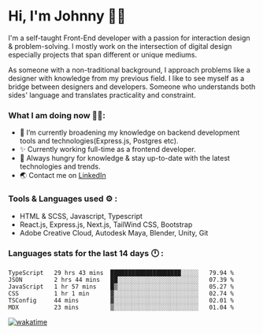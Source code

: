# Hi, I'm Johnny 👋🧑‍

I'm a self-taught Front-End developer with a passion for interaction design & problem-solving. I mostly work on the intersection of digital design especially projects that span different or unique mediums.

As someone with a non-traditional background, I approach problems like a designer with knowledge from my previous field. I like to see myself as a bridge between designers and developers. Someone who understands both sides' language and translates practicality and constraint.

### What I am doing now 🧑‍💻:

- 🔭 I’m currently broadening my knowledge on backend development tools and technologies(Express.js, Postgres etc).
- ✨ Currently working full-time as a frontend developer.
- 📖 Always hungry for knowledge & stay up-to-date with the latest technologies and trends.
- 🌏 Contact me on [LinkedIn](https://www.linkedin.com/in/johchai/)

### Tools & Languages used ⚙️ :

- HTML & SCSS, Javascript, Typescript
- React.js, Express.js, Next.js, TailWind CSS, Bootstrap
- Adobe Creative Cloud, Autodesk Maya, Blender, Unity, Git

### Languages stats for the last 14 days 🕛 :

<!--START_SECTION:waka-->

```text
TypeScript   29 hrs 43 mins  ████████████████████░░░░░   79.94 %
JSON         2 hrs 44 mins   ██░░░░░░░░░░░░░░░░░░░░░░░   07.39 %
JavaScript   1 hr 57 mins    █▒░░░░░░░░░░░░░░░░░░░░░░░   05.27 %
CSS          1 hr 1 min      ▓░░░░░░░░░░░░░░░░░░░░░░░░   02.74 %
TSConfig     44 mins         ▓░░░░░░░░░░░░░░░░░░░░░░░░   02.01 %
MDX          23 mins         ▒░░░░░░░░░░░░░░░░░░░░░░░░   01.04 %
```

<!--END_SECTION:waka-->

[![wakatime](https://wakatime.com/badge/user/0cd14e89-b357-451d-b5c1-4a79286fb5a6.svg)](https://wakatime.com/@0cd14e89-b357-451d-b5c1-4a79286fb5a6)
